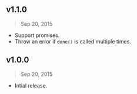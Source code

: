 ## v1.1.0
> Sep 20, 2015

- Support promises.
- Throw an error if `done()` is called multiple times.

## v1.0.0
> Sep 20, 2015

- Intial release.
